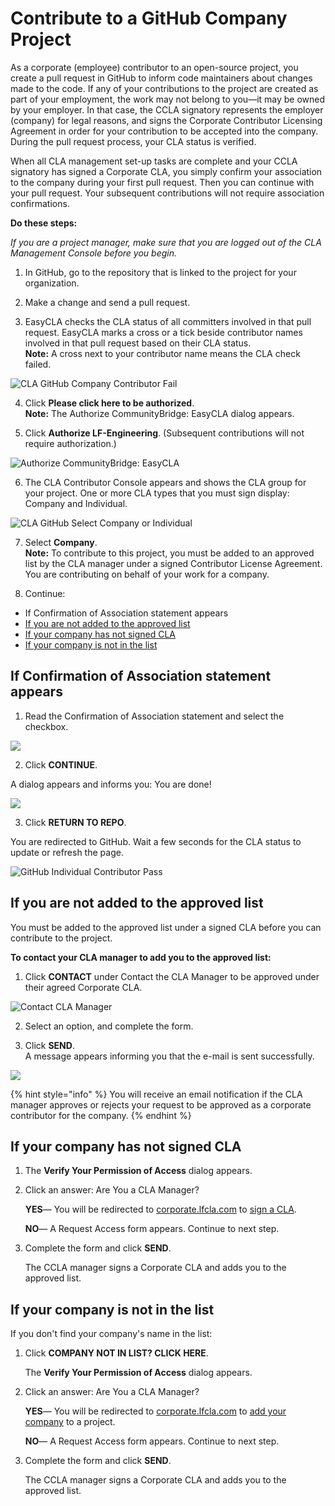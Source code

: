 # Contribute to a GitHub Company Project

As a corporate \(employee\) contributor to an open-source project, you create a pull request in GitHub to inform code maintainers about changes made to the code. If any of your contributions to the project are created as part of your employment, the work may not belong to you—it may be owned by your employer. In that case, the CCLA signatory represents the employer \(company\) for legal reasons, and signs the Corporate Contributor Licensing Agreement in order for your contribution to be accepted into the company. During the pull request process, your CLA status is verified.

When all CLA management set-up tasks are complete and your CCLA signatory has signed a Corporate CLA, you simply confirm your association to the company during your first pull request. Then you can continue with your pull request. Your subsequent contributions will not require association confirmations.

**Do these steps:**

_If you are a project manager, make sure that you are logged out of the CLA Management Console before you begin._

1. In GitHub, go to the repository that is linked to the project for your organization.

2. Make a change and send a pull request.

3. EasyCLA checks the CLA status of all committers involved in that pull request. EasyCLA marks a cross or a tick beside contributor names involved in that pull request based on their CLA status.  
**Note:** A cross next to your contributor name means the CLA check failed.

![CLA GitHub Company Contributor Fail](../../../.gitbook/assets/cla-github-company-contributor-fail.png)

4. Click **Please click here to be authorized**.  
**Note:** The Authorize CommunityBridge: EasyCLA dialog appears.

5. Click **Authorize LF-Engineering**. \(Subsequent contributions will not require authorization.\)

​![Authorize CommunityBridge: EasyCLA](../../../.gitbook/assets/cla-authorize-easycla.png)​

6. The CLA Contributor Console appears and shows the CLA group for your project. One or more CLA types that you must sign display: Company and Individual.

![CLA GitHub Select Company or Individual](../../../.gitbook/assets/cla-github-select-company-or-individual.png)

7. Select **Company**.  
**Note:** To contribute to this project, you must be added to an approved list by the CLA manager under a signed Contributor License Agreement. You are contributing on behalf of your work for a company.

8. Continue:

* If Confirmation of Association statement appears
* [If you are not added to the approved list](contribute-to-a-github-company-project.md#if-you-are-not-added-to-the-approved-list)
* [If your company has not signed CLA](contribute-to-a-github-company-project.md#if-your-company-has-not-signed-cla)
* [If your company is not in the list](contribute-to-a-github-company-project.md#if-your-company-is-not-in-the-list)

## If Confirmation of Association statement appears

1. Read the Confirmation of Association statement and select the checkbox.

![](../../../.gitbook/assets/cla-github-confirmation-of-association%20%281%29.png)

2. Click **CONTINUE**.

A dialog appears and informs you: You are done!

![](../../../.gitbook/assets/cla-github-you-are-done%20%281%29.png)

3. Click **RETURN TO REPO**.

You are redirected to GitHub. Wait a few seconds for the CLA status to update or refresh the page.

![GitHub Individual Contributor Pass](../../../.gitbook/assets/cla-github-individual-contributor-pass.png)

## If you are not added to the approved list

You must be added to the approved list under a signed CLA before you can contribute to the project.

**To contact your CLA manager to add you to the approved list:**

1. Click **CONTACT** under Contact the CLA Manager to be approved under their agreed Corporate CLA.

![Contact CLA Manager](../../../.gitbook/assets/contact-cla-manager.png)

2. Select an option, and complete the form.

3. Click **SEND**.  
A message appears informing you that the e-mail is sent successfully.

![](../../../.gitbook/assets/contact-cla-manager-form.png)

{% hint style="info" %}
You will receive an email notification if the CLA manager approves or rejects your request to be approved as a corporate contributor for the company.
{% endhint %}

## If your company has not signed CLA

1. The **Verify Your Permission of Access** dialog appears.
2. Click an answer: Are You a CLA Manager?

   **YES**— You will be redirected to [corporate.lfcla.com](https://corporate.lfcla.com/#/companies) to [sign a CLA](../ccla-managers-and-ccla-signatories/sign-a-corporate-cla-on-behalf-of-the-company.md).

   **NO**— A Request Access form appears. Continue to next step.

3. Complete the form and click **SEND**.

   The CCLA manager signs a Corporate CLA and adds you to the approved list.

## If your company is not in the list

If you don't find your company's name in the list:

1. Click **COMPANY NOT IN LIST? CLICK HERE**.

   The **Verify Your Permission of Access** dialog appears.

2. Click an answer: Are You a CLA Manager?

   **YES**— You will be redirected to [corporate.lfcla.com](https://corporate.lfcla.com/#/companies) to [add your company](../ccla-managers-and-ccla-signatories/add-a-company-to-a-project.md) to a project.

   **NO**— A Request Access form appears. Continue to next step.

3. Complete the form and click **SEND**.

   The CCLA manager signs a Corporate CLA and adds you to the approved list.

